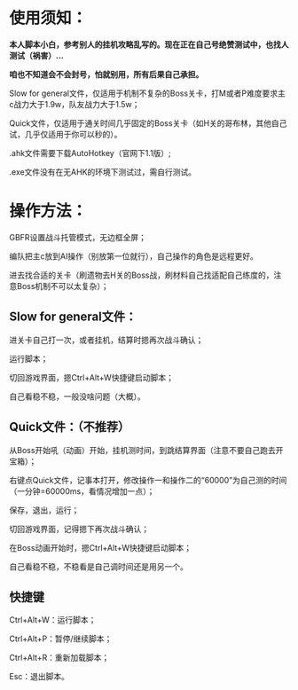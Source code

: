 # **使用须知：**


**本人脚本小白，参考别人的挂机攻略乱写的。现在正在自己号绝赞测试中，也找人测试（祸害）...**

**咱也不知道会不会封号，怕就别用，所有后果自己承担。**


Slow for general文件，仅适用于机制不复杂的Boss关卡，打M或者P难度要求主c战力大于1.9w，队友战力大于1.5w；

Quick文件，仅适用于通关时间几乎固定的Boss关卡（如H关的哥布林，其他自己试，几乎仅适用于你可以秒的）。

.ahk文件需要下载AutoHotkey（官网下1.1版）;

.exe文件没有在无AHK的环境下测试过，需自行测试。



# **操作方法：**


GBFR设置战斗托管模式，无边框全屏；

编队把主c放到AI操作（别放第一位就行），自己操作的角色是远程更好。

进去找合适的关卡（刷遗物去H关的Boss战，刷材料自己找适配自己练度的，注意Boss机制不可以太复杂）；



## Slow for general文件：

进关卡自己打一次，或者挂机，结算时摁再次战斗确认；

运行脚本；

切回游戏界面，摁Ctrl+Alt+W快捷键启动脚本；

自己看稳不稳，一般没啥问题（大概）。



## Quick文件：（不推荐）

从Boss开始吼（动画）开始，挂机测时间，到跳结算界面（注意不要自己跑去开宝箱）；

右键点Quick文件，记事本打开，修改操作一和操作二的“60000”为自己测的时间（一分钟=60000ms，看情况增加一点）；

保存，退出，运行；

切回游戏界面，记得摁下再次战斗确认；

在Boss动画开始时，摁Ctrl+Alt+W快捷键启动脚本；

自己看稳不稳，不稳看是自己调时间还是用另一个。


## 快捷键

Ctrl+Alt+W：运行脚本；

Ctrl+Alt+P：暂停/继续脚本；

Ctrl+Alt+R：重新加载脚本；

Esc：退出脚本。


